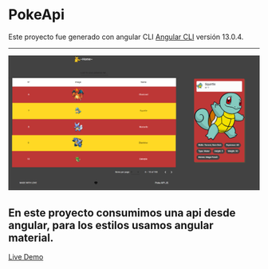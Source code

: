 # PokeApi

Este proyecto fue generado con angular CLI [Angular CLI](https://github.com/angular/angular-cli) versión 13.0.4.

***************

![Imagen](src/assets/images/readme.png?raw=true "Imagen de la página")


## En este proyecto consumimos una api desde angular, para los estilos usamos angular material.


[Live Demo](https://pokedexangular-sofia.web.app/)

